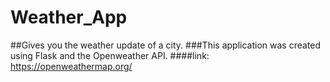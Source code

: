# Weather_App
##Gives you the weather update of a city.
###This application was created using Flask and the Openweather API.
####link: https://openweathermap.org/
